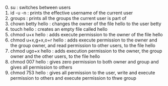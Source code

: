 0. su : switches between users
1. id -u -n : prints the effective username of the current user
2. groups : prints all the groups the current user is part of
3. chown betty hello : changes the owner of the file hello to the user betty
4. touch hello : creates an empty file called hello
5. chmod u+x hello : adds execute permission to the owner of the file hello
6. chmod u+x,g+x,o+r hello : adds execute permission to the owner and the group owner, and read permission to other users, to the file hello
7. chmod ugo+x hello : adds execution permission to the owner, the group owner and the other users, to the file hello
8. chmod 007 hello : gives zero permission to both owner and group and gives all permission to others
9. chmod 753 hello : gives all permission to the user, write and execute permission to others and execute permission to thwe group
